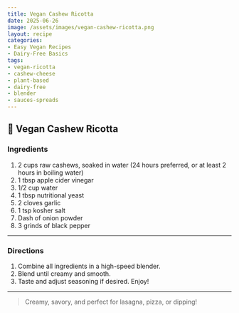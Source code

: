 ```yaml
---
title: Vegan Cashew Ricotta
date: 2025-06-26
image: /assets/images/vegan-cashew-ricotta.png
layout: recipe
categories:
- Easy Vegan Recipes
- Dairy-Free Basics
tags:
- vegan-ricotta
- cashew-cheese
- plant-based
- dairy-free
- blender
- sauces-spreads
---
```


## 🥣 Vegan Cashew Ricotta


### Ingredients

1. 2 cups raw cashews, soaked in water (24 hours preferred, or at least 2 hours in boiling water)  
2. 1 tbsp apple cider vinegar  
3. 1/2 cup water  
4. 1 tbsp nutritional yeast  
5. 2 cloves garlic  
6. 1 tsp kosher salt  
7. Dash of onion powder  
8. 3 grinds of black pepper  

---

### Directions

1. Combine all ingredients in a high-speed blender.  
2. Blend until creamy and smooth.  
3. Taste and adjust seasoning if desired. Enjoy!

---

> Creamy, savory, and perfect for lasagna, pizza, or dipping!

